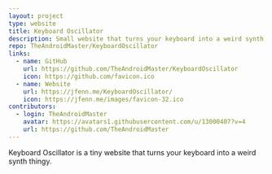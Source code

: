 ```yaml
---
layout: project
type: website
title: Keyboard Oscillator
description: Small website that turns your keyboard into a weird synth thingy.
repo: TheAndroidMaster/KeyboardOscillator
links:
  - name: GitHub
    url: https://github.com/TheAndroidMaster/KeyboardOscillator
    icon: https://github.com/favicon.ico
  - name: Website
    url: https://jfenn.me/KeyboardOscillator/
    icon: https://jfenn.me/images/favicon-32.ico
contributors:
  - login: TheAndroidMaster
    avatar: https://avatars1.githubusercontent.com/u/13000407?v=4
    url: https://github.com/TheAndroidMaster
---
```


Keyboard Oscillator is a tiny website that turns your keyboard into a weird synth thingy.
